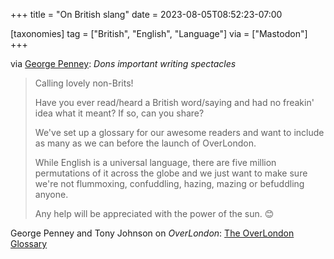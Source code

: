 +++
title = "On British slang"
date = 2023-08-05T08:52:23-07:00

[taxonomies]
tag = ["British", "English", "Language"]
via = ["Mastodon"]
+++

via [George Penney](https://sunny.garden/@georgepenney/110837459566177280): *Dons important writing spectacles*

<!-- more -->

> Calling lovely non-Brits!
>
> Have you ever read/heard a British word/saying and had no freakin' idea what it meant? If so, can you share?
>
> We've set up a glossary for our awesome readers and want to include as many as we can before the launch of OverLondon. 
>
> While English is a universal language, there are five million permutations of it across the globe and we just want to make sure we're not flummoxing, confuddling, hazing, mazing or befuddling anyone. 
>
> Any help will be appreciated with the power of the sun. 😊

George Penney and Tony Johnson on _OverLondon_: [The OverLondon Glossary](https://www.overlondon.net/post/glossary)

